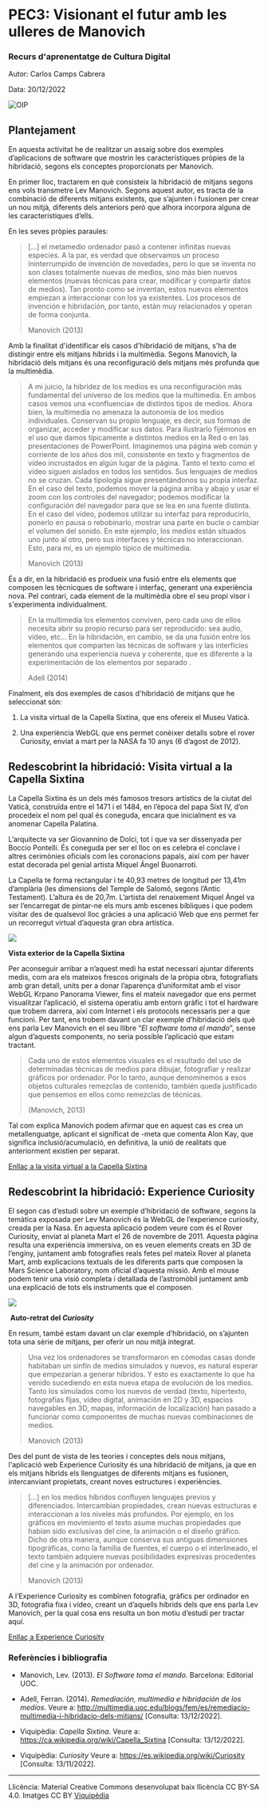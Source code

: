 # PEC3: Visionant el futur amb les ulleres de Manovich 

### Recurs d'aprenentatge de Cultura Digital 


Autor: Carlos Camps Cabrera


Data: 20/12/2022 



![OIP](OIP.jpg)

 



## Plantejament

En aquesta activitat he de realitzar un assaig sobre dos exemples d’aplicacions de software que mostrin les característiques pròpies de la hibridació, segons els conceptes proporcionats per Manovich. 

En primer lloc, tractarem en què consisteix la hibridació de mitjans segons ens vols transmetre Lev Manovich. Segons aquest autor, es tracta de la combinació de diferents mitjans existents, que s’ajunten i fusionen per crear un nou mitjà, diferents dels anteriors però que alhora incorpora alguna de les característiques d’ells.

En les seves pròpies paraules: 



> [...] el metamedio ordenador pasó a contener infinitas nuevas especies. A la par, es verdad que observamos un proceso ininterrumpido de invención de novedades, pero lo que se inventa no son clases totalmente nuevas de medios, sino más bien nuevos elementos (nuevas técnicas para crear, modificar y compartir datos de medios). Tan pronto como se inventan, estos nuevos elementos empiezan a interaccionar con los ya existentes. Los procesos de invención e hibridación, por tanto, están muy relacionados y operan de forma conjunta.
>
> Manovich (2013)

Amb la finalitat d'identificar els casos d'hibridació de mitjans, s'ha de distingir entre els mitjans híbrids i la multimèdia. Segons Manovich, la hibridació dels mitjans és una reconfiguració dels mitjans més profunda que la multimèdia.

> A mi juicio, la hibridez de los medios es una reconfiguración más fundamental del universo de los medios que la multimedia. En ambos casos vemos una «confluencia» de distintos tipos de medios. Ahora bien, la multimedia no amenaza la autonomía de los medios individuales. Conservan su propio lenguaje, es decir, sus formas de organizar, acceder y modificar sus datos. Para ilustrarlo fijémonos en el uso que damos típicamente a distintos medios en la Red o en las presentaciones de PowerPoint. Imaginemos una página web común y corriente de los años dos mil, consistente en texto y fragmentos de vídeo incrustados en algún lugar de la página. Tanto el texto como el vídeo siguen aislados en todos los sentidos. Sus lenguajes de medios no se cruzan. Cada tipología sigue presentándonos su propia interfaz. En el caso del texto, podemos mover la página arriba y abajo y usar el zoom con los controles del navegador; podemos modificar la configuración del navegador para que se lea en una fuente distinta. En el caso del vídeo, podemos utilizar su interfaz para reproducirlo, ponerlo en pausa o rebobinarlo, mostrar una parte en bucle o cambiar el volumen del sonido. En este ejemplo, los medios están situados uno junto al otro, pero sus interfaces y técnicas no interaccionan. Esto, para mí, es un ejemplo típico de multimedia.
>
> Manovich (2013)

És a dir, en la hibridació es produeix una fusió entre els elements que composen les tècnicques de software i interfaç, generant una experiència nova. Pel contrari, cada element de la multimèdia obre el seu propi visor i s'experimenta individualment.

> En la multimedia los elementos conviven, pero cada uno de ellos necesita abrir su propio recurso para ser reproducido: sea audio, vídeo, etc… En la hibridación, en cambio, se da una fusión entre los elementos que comparten las técnicas de software y las interfícies generando una experiencia nueva y coherente, que es diferente a la experimentación de los elementos por separado .
>
> Adell (2014)

Finalment, els dos exemples de casos d'hibridació de mitjans que he seleccionat són:

1) La visita virtual de la Capella Sixtina, que ens ofereix el Museu Vaticà. 

2) Una experiència WebGL que ens permet conèixer detalls sobre el rover Curiosity, enviat a mart per la NASA fa 10 anys (6 d’agost de 2012).



 ## Redescobrint la hibridació: Visita virtual a la Capella Sixtina

 La Capella Sixtina és un dels més famosos tresors artístics de la ciutat del Vaticà, construïda entre el 1471 i el 1484, en l’època del papa Sixt IV, d’on procedeix el nom pel qual és coneguda, encara que inicialment es va anomenar Capella Palatina.

L’arquitecte va ser Giovannino de Dolci, tot i que va ser dissenyada per Boccio Pontelli. És coneguda per ser el lloc on es celebra el conclave i altres cerimònies oficials com les coronacions papals, així com per haver estat decorada pel genial artista Miquel Ángel Buonarroti. 

La Capella te forma rectangular i te 40,93 metres de longitud per 13,41m d’amplària (les dimensions del Temple de Salomó, segons l’Antic Testament). L’altura és de 20,7m. L’artista del renaixement Miquel Àngel va ser l’encarregat de pintar-ne els murs amb escenes bíbliques i que podem visitar des de qualsevol lloc gràcies a una aplicació Web que ens permet fer un recorregut virtual d’aquesta gran obra artística. 

![](https://upload.wikimedia.org/wikipedia/commons/1/1c/Cappella_Sistina_-_2005.jpg)

**Vista exterior de la Capella Sixtina**



Per aconseguir arribar a n’aquest medi ha estat necessari ajuntar diferents medis, com ara els mateixos frescos originals de la pròpia obra, fotografiats amb gran detall, units per a donar l’aparença d’uniformitat amb el visor WebGL Krpano Panorama Viewer, fins el mateix navegador que ens permet visualitzar l’aplicació, el sistema operatiu amb entorn gràfic i tot el hardware que trobem darrera, així com Internet i els protocols necessaris per a que funcioni. Per tant, ens trobem davant un clar exemple d’hibridació dels què ens parla Lev Manovich en el seu llibre “*El software toma el mando*”, sense algun d’aquests components, no seria possible l’aplicació que estam tractant. 

> Cada uno de estos elementos visuales es el resultado del uso de determinadas técnicas de medios para dibujar, fotografiar y realizar gráficos por ordenador. Por lo tanto, aunque denominemos a esos objetos culturales remezclas de contenido, también queda justificado que pensemos en ellos como remezclas de técnicas.
>
> (Manovich, 2013)

Tal com explica Manovich podem afirmar que en aquest cas es crea un metallenguatge, aplicant el significat de -meta que comenta Alon Kay, que significa inclusió/acumulació, en definitiva, la unió de realitats que anteriorment existien per separat.

[Enllaç a la visita virtual a la Capella Sixtina](https://m.museivaticani.va/content/museivaticani-mobile/es/collezioni/musei/cappella-sistina/tour-virtuale.html)

 

 ## Redescobrint la hibridació: Experience Curiosity

El segon cas d’estudi sobre un exemple d’hibridació de software, segons la temàtica exposada per Lev Manovich és la WebGL de l’experience curiosity, creada per la Nasa. En aquesta aplicació podem veure com és el Rover Curiosity, enviat al planeta Mart el 26 de novembre de 2011. Aquesta pàgina resulta una experiència immersiva, on es veuen elements creats en 3D de l’enginy, juntament amb fotografies reals fetes pel mateix Rover al planeta Mart, amb explicacions textuals de les diferents parts que composen la Mars Science Laboratory, nom oficial d’aquesta missió. Amb el mouse podem tenir una visió completa i detallada de l’astromòbil juntament amb una explicació de tots els instruments que el composen. 

![](https://upload.wikimedia.org/wikipedia/commons/thumb/2/25/Curiosity_rover_self_portrait_at_John_Klein_site_%28PIA16764%2C_cropped%29.jpg/584px-Curiosity_rover_self_portrait_at_John_Klein_site_%28PIA16764%2C_cropped%29.jpg)

​												**Auto-retrat del *Curiosity***



En resum, també estam davant un clar exemple d’hibridació, on s’ajunten tota una sèrie de mitjans, per oferir un nou mitjà integrat.

> Una vez los ordenadores se transformaron en cómodas casas donde habitaban un sinfín de medios simulados y nuevos, es natural esperar que empezarían a generar híbridos. Y esto es exactamente lo que ha venido sucediendo en esta nueva etapa de evolución de los medios. Tanto los simulados como los nuevos de verdad (texto, hipertexto, fotografías fijas, vídeo digital, animación en 2D y 3D, espacios navegables en 3D, mapas, información de localización) han pasado a funcionar como componentes de muchas nuevas combinaciones de medios.
>
> Manovich (2013)

 Des del punt de vista de les teories i conceptes dels nous mitjans, l'aplicació web Experience Curiosity és una hibridació de mitjans, ja que  en els mitjans híbrids els llenguatges de diferents mitjans es fusionen, intercanviant propietats, creant noves estructures i experiències.

> [...] en los medios híbridos confluyen lenguajes previos y diferenciados. Intercambian propiedades, crean nuevas estructuras e interaccionan a los niveles más profundos. Por ejemplo, en los gráficos en movimiento el texto asume muchas propiedades que habían sido exclusivas del cine, la animación o el diseño gráfico. Dicho de otra manera, aunque conserva sus antiguas dimensiones tipográficas, como la familia de fuentes, el cuerpo o el interlineado, el texto también adquiere nuevas posibilidades expresivas procedentes del cine y la animación por ordenador.
>
> Manovich (2013)



A l’Experience Curiosity es combinen fotografia, gràfics per ordinador en 3D, fotografia fixa i vídeo, creant un d’aquells híbrids dels que ens parla Lev Manovich, per la qual cosa ens resulta un bon motiu d’estudi per tractar aquí.

[Enllaç a Experience Curiosity](https://eyes.nasa.gov/curiosity/)




 ### Referències i bibliografia

- Manovich, Lev. (2013). *El Software toma el mando*. Barcelona: Editorial UOC. 


- Adell, Ferran. (2014). *Remediación, multimedia e hibridación de los medios*. Veure a: http://multimedia.uoc.edu/blogs/fem/es/remediacio-multimedia-i-hibridacio-dels-mitjans/ [Consulta: 13/12/2022].

- Viquipèdia: *Capella Sixtina*. Veure a: https://ca.wikipedia.org/wiki/Capella_Sixtina [Consulta: 13/12/2022].

- Viquipèdia: *Curiosity* Veure a: https://es.wikipedia.org/wiki/Curiosity [Consulta: 13/11/2022].

------

Llicència: Material Creative Commons desenvolupat baix llicència CC BY-SA 4.0. Imatges CC BY [Viquipèdia](https://ca.wikipedia.org/wiki/Portada)
